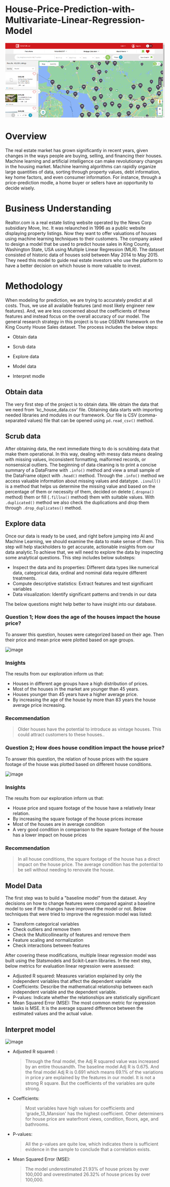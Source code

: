 # House-Price-Prediction-with-Multivariate-Linear-Regression-Model

![image](Image/realtor.png)

# Overview
The real estate market has grown significantly in recent years, given changes in the ways people are buying, selling, and financing their houses. Machine learning and artificial intelligence can make revolutionary changes in the housing market. Machine learning algorithms can rapidly organize large quantities of data, sorting through property values, debt information, key home factors, and even consumer information. For instance, through a price-prediction modle, a home buyer or sellers have an opportunity to decide wisely.

# Business Understanding
Realtor.com is a real estate listing website operated by the News Corp subsidiary Move, Inc. It was relaunched in 1996 as a public website displaying property listings. Now they want to offer valuations of houses using machine learning techniques to their customers. The company asked to design a model that be used to predict house sales in King County, Washington State, USA using Multiple Linear Regression (MLR). The dataset consisted of historic data of houses sold between May 2014 to May 2015. They need this model to guide real estate investors who use the platform to have a better decision on which house is more valuable to invest.

# Methodology

When modeling for prediction, we are trying to accurately predict at all costs. Thus, we use all available features (and most likely engineer new features). And, we are less concerned about the coefficients of these features and instead focus on the overall accuracy of our model.
The general research strategy in this project is to use OSEMN framework on the King County House Sales dataset. The process includes the below steps:

- Obtain data

- Scrub data

- Explore data

- Model data

- Interpret modle

## Obtain data

The very first step of the project is to obtain data. We obtain the data that we need from 'kc_house_data.csv' file. Obtaining data starts with importing needed libraries and modules in our framework. Our file is CSV (comma-separated values) file that can be opened using  `pd.read_csv()` method. 

## Scrub data

After obtaining data, the next immediate thing to do is scrubbing data that make them operational. In this way, dealing with messy data means dealing with missing values, inconsistent formatting, malformed records, or nonsensical outliers. The beginning of data cleaning is to print a concise summary of a DataFrame with `.info()` method and view a small sample of the DataFrame object with `.head()` method. Through the `.info()` method we access valuable information about missing values and datatype. `.isnull()` is a method that helps us determine the missing value and based on the percentage of them or necessity of them, decided on delete (`.dropna()` method) them or fill (`.fillna()` method) them with suitable values. With `.duplicated()` method we also check the duplications and drop them through `.drop_duplicates()` method.

## Explore data

Once our data is ready to be used, and right before jumping into AI and Machine Learning, we should examine the data to make sense of them. This step will help stackholders to get accurate, actionable insights from our data analytic.To achieve that, we will need to explore the data by inspecting some analytical questions. This step includes below substeps:

- Inspect the data and its properties: Different data types like numerical data, categorical data, ordinal and nominal data require different treatments.
- Compute descriptive statistics:  Extract features and test significant variables
- Data visualization: Identify significant patterns and trends in our data

The below questions might help better to have insight into our database.

### Question 1;  How does the age of the houses impact the house price?
To answer this question, houses were categorized based on their age. Then their price and mean price were plotted based on age groups. 

![image](https://user-images.githubusercontent.com/101681195/193060953-1cab4d21-7d09-4ebe-917b-2dff19a910ca.png)

### Insights

The results from our exploration inform us that:
- Houses in different age groups have a high distribution of prices. 
- Most of the houses in the market are younger than 45 years.
- Houses younger than 45 years have a higher average price.
- By increasing the age of the house by more than 83 years the house average price increasing. 

### Recommendation

> Older houses have the potential to introduce as vintage houses. This could attract customers to these houses.. 


### Question 2; How does house condition impact the house price? 
To answer this question, the relation of house prices with the square footage of the house was plotted based on different house conditions.


![image](https://user-images.githubusercontent.com/101681195/193094547-f080d46c-1a81-4a31-97b3-e0873132b7c6.png)


### Insights

The results from our exploration inform us that:
- House price and square footage of the house have a relatively linear relation. 
- By increasing the square footage of the house prices increase
- Most of the houses are in average condition
- A very good condition in comparison to the square footage of the house has a lower impact on house prices

### Recommendation
> In all house conditions, the square footage of the house has a direct impact on the house price. The average condition has the potential to be sell without needing to renovate the house. 

## Model Data
The first step was to build a "baseline model" from the dataset. Any decisions on how to change features were compared against a baseline model to see if the changes have improved the model or not. Below techniques that were tried to improve the regression model was listed:

- Transform categorical variables
- Check outliers and remove them
- Check the Multicollinearity of features and remove them
- Feature scaling and normalization
- Check interactions between features

After covering these modifications, multiple linear regression model was built using the Statsmodels and Scikit-Learn libraries. In the next step, below  metrics for evaluation linear regression were assessed:

- Adjusted R squared:  Measures variation explained by only the independent variables that affect the dependent variable
- Coefficients: Describe the mathematical relationship between each independent variable and the dependent variable.
- P-values: Indicate whether the relationships are statistically significant
- Mean Squared Error (MSE): The most common metric for regression tasks is MSE. It is the average squared difference between the estimated values and the actual value.

## Interpret model

![image](https://user-images.githubusercontent.com/101681195/193163642-4c5c72fe-57da-4f6c-b4b5-d2b0e11b4ae6.png)

- Adjusted R squared: :

  >Through the final model, the Adj R squared value was increased by an entire thousandth. The baseline model Adj R is 0.675. And the final model Adj R is 0.691 which means 69.1% of the variations in price 𝑦 are explained by the features in our model. It is not a strong R square. But the coefficients of the variables are quite strong.

- Coefficients:

  >Most variables have high values for coefficients and 'grade_13_Mansion' has the highest coefficient. Other determiners for house price are waterfront views, condition, floors, age, and bathrooms.

- P-values:

  >All the p-values are quite low, which indicates there is sufficient evidence in the sample to conclude that a correlation exists.

- Mean Squared Error (MSE): 

  >The model underestimated 21.93% of house prices by over 100,000 and overestimated 26.32%  of house prices by over 100,000. 
